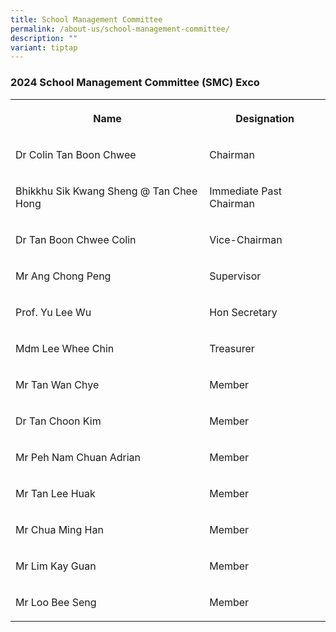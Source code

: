```yaml
---
title: School Management Committee
permalink: /about-us/school-management-committee/
description: ""
variant: tiptap
---
```

<h3>2024 School Management Committee (SMC) Exco</h3>
<table style="minWidth: 50px">
<colgroup>
<col>
<col>
</colgroup>
<tbody>
<tr>
<th rowspan="1" colspan="1">
<p>Name</p>
</th>
<th rowspan="1" colspan="1">
<p>Designation</p>
</th>
</tr>
<tr>
<td rowspan="1" colspan="1">
<p>Dr Colin Tan Boon Chwee</p>
</td>
<td rowspan="1" colspan="1">
<p>Chairman</p>
</td>
</tr>
<tr>
<td rowspan="1" colspan="1">
<p>Bhikkhu Sik Kwang Sheng @ Tan Chee Hong</p>
</td>
<td rowspan="1" colspan="1">
<p>Immediate Past Chairman</p>
</td>
</tr>
<tr>
<td rowspan="1" colspan="1">
<p>Dr Tan Boon Chwee Colin</p>
</td>
<td rowspan="1" colspan="1">
<p>Vice-Chairman</p>
</td>
</tr>
<tr>
<td rowspan="1" colspan="1">
<p>Mr Ang Chong Peng</p>
</td>
<td rowspan="1" colspan="1">
<p>Supervisor</p>
</td>
</tr>
<tr>
<td rowspan="1" colspan="1">
<p>Prof. Yu Lee Wu</p>
</td>
<td rowspan="1" colspan="1">
<p>Hon Secretary</p>
</td>
</tr>
<tr>
<td rowspan="1" colspan="1">
<p>Mdm Lee Whee Chin</p>
</td>
<td rowspan="1" colspan="1">
<p>Treasurer</p>
</td>
</tr>
<tr>
<td rowspan="1" colspan="1">
<p>Mr Tan Wan Chye</p>
</td>
<td rowspan="1" colspan="1">
<p>Member</p>
</td>
</tr>
<tr>
<td rowspan="1" colspan="1">
<p>Dr Tan Choon Kim</p>
</td>
<td rowspan="1" colspan="1">
<p>Member</p>
</td>
</tr>
<tr>
<td rowspan="1" colspan="1">
<p>Mr Peh Nam Chuan Adrian</p>
</td>
<td rowspan="1" colspan="1">
<p>Member</p>
</td>
</tr>
<tr>
<td rowspan="1" colspan="1">
<p>Mr Tan Lee Huak</p>
</td>
<td rowspan="1" colspan="1">
<p>Member</p>
</td>
</tr>
<tr>
<td rowspan="1" colspan="1">
<p>Mr Chua Ming Han</p>
</td>
<td rowspan="1" colspan="1">
<p>Member</p>
</td>
</tr>
<tr>
<td rowspan="1" colspan="1">
<p>Mr Lim Kay Guan</p>
</td>
<td rowspan="1" colspan="1">
<p>Member</p>
</td>
</tr>
<tr>
<td rowspan="1" colspan="1">
<p>Mr Loo Bee Seng</p>
</td>
<td rowspan="1" colspan="1">
<p>Member</p>
</td>
</tr>
</tbody>
</table>
<p></p>